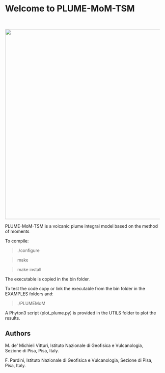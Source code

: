 # Welcome to PLUME-MoM-TSM

&nbsp;

<img src="https://cdn.rawgit.com/wiki/demichie/PLUME-MoM-TSM/svgs/Home/logoNEW.svg?invert_in_darkmode" align=middle width=617.85445pt/>


PLUME-MoM-TSM is a volcanic plume integral model based on the method of moments

To compile:

> ./configure

> make

> make install


The executable is copied in the bin folder.

To test the code copy or link the executable from the bin folder in the EXAMPLES folders and:

> ./PLUMEMoM

A Phyton3 script (plot_plume.py) is provided in the UTILS folder to plot the results.

## Authors

M. de' Michieli Vitturi, Istituto Nazionale di Geofisica e Vulcanologia, Sezione di Pisa, Pisa, Italy.

F. Pardini, Istituto Nazionale di Geofisica e Vulcanologia, Sezione di Pisa, Pisa, Italy.

